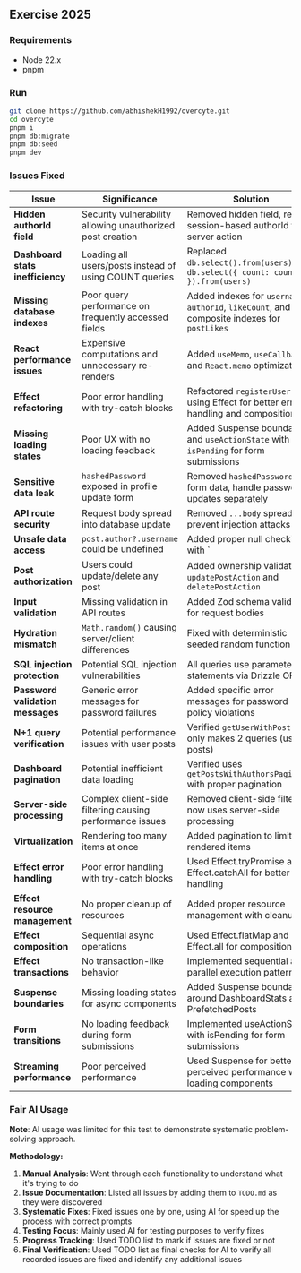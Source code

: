 ## Exercise 2025

### Requirements

- Node 22.x
- pnpm

### Run

```bash
git clone https://github.com/abhishekH1992/overcyte.git
cd overcyte
pnpm i
pnpm db:migrate
pnpm db:seed
pnpm dev
```

### Issues Fixed

| Issue | Significance | Solution |
|-------|-------------|----------|
| **Hidden authorId field** | Security vulnerability allowing unauthorized post creation | Removed hidden field, rely on session-based authorId from server action |
| **Dashboard stats inefficiency** | Loading all users/posts instead of using COUNT queries | Replaced `db.select().from(users)` with `db.select({ count: count() }).from(users)` |
| **Missing database indexes** | Poor query performance on frequently accessed fields | Added indexes for `username`, `authorId`, `likeCount`, and composite indexes for `postLikes` |
| **React performance issues** | Expensive computations and unnecessary re-renders | Added `useMemo`, `useCallback`, and `React.memo` optimizations |
| **Effect refactoring** | Poor error handling with try-catch blocks | Refactored `registerUser` using Effect for better error handling and composition |
| **Missing loading states** | Poor UX with no loading feedback | Added Suspense boundaries and `useActionState` with `isPending` for form submissions |
| **Sensitive data leak** | `hashedPassword` exposed in profile update form | Removed `hashedPassword` from form data, handle password updates separately |
| **API route security** | Request body spread into database update | Removed `...body` spread to prevent injection attacks |
| **Unsafe data access** | `post.author?.username` could be undefined | Added proper null checking with `|| false` fallback |
| **Post authorization** | Users could update/delete any post | Added ownership validation in `updatePostAction` and `deletePostAction` |
| **Input validation** | Missing validation in API routes | Added Zod schema validation for request bodies |
| **Hydration mismatch** | `Math.random()` causing server/client differences | Fixed with deterministic seeded random function |
| **SQL injection protection** | Potential SQL injection vulnerabilities | All queries use parameterized statements via Drizzle ORM |
| **Password validation messages** | Generic error messages for password failures | Added specific error messages for password policy violations |
| **N+1 query verification** | Potential performance issues with user posts | Verified `getUserWithPosts` only makes 2 queries (user + posts) |
| **Dashboard pagination** | Potential inefficient data loading | Verified uses `getPostsWithAuthorsPaginated` with proper pagination |
| **Server-side processing** | Complex client-side filtering causing performance issues | Removed client-side filtering, now uses server-side processing |
| **Virtualization** | Rendering too many items at once | Added pagination to limit rendered items |
| **Effect error handling** | Poor error handling with try-catch blocks | Used Effect.tryPromise and Effect.catchAll for better error handling |
| **Effect resource management** | No proper cleanup of resources | Added proper resource management with cleanup |
| **Effect composition** | Sequential async operations | Used Effect.flatMap and Effect.all for composition |
| **Effect transactions** | No transaction-like behavior | Implemented sequential and parallel execution patterns |
| **Suspense boundaries** | Missing loading states for async components | Added Suspense boundaries around DashboardStats and PrefetchedPosts |
| **Form transitions** | No loading feedback during form submissions | Implemented useActionState with isPending for form submissions |
| **Streaming performance** | Poor perceived performance | Used Suspense for better perceived performance with loading components |

### Fair AI Usage

**Note**: AI usage was limited for this test to demonstrate systematic problem-solving approach.

**Methodology:**

1. **Manual Analysis**: Went through each functionality to understand what it's trying to do
2. **Issue Documentation**: Listed all issues by adding them to `TODO.md` as they were discovered
3. **Systematic Fixes**: Fixed issues one by one, using AI for speed up the process with correct prompts
4. **Testing Focus**: Mainly used AI for testing purposes to verify fixes
5. **Progress Tracking**: Used TODO list to mark if issues are fixed or not
6. **Final Verification**: Used TODO list as final checks for AI to verify all recorded issues are fixed and identify any additional issues